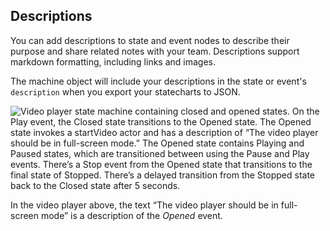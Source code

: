 ## Descriptions

You can add descriptions to state and event nodes to describe their purpose and share related notes with your team. Descriptions support markdown formatting, including links and images.

The machine object will include your descriptions in the state or event's `description` when you export your statecharts to JSON.

![Video player state machine containing closed and opened states. On the Play event, the Closed state transitions to the Opened state. The Opened state invokes a startVideo actor and has a description of “The video player should be in full-screen mode.” The Opened state contains Playing and Paused states, which are transitioned between using the Pause and Play events. There’s a Stop event from the Opened state that transitions to the final state of Stopped. There’s a delayed transition from the Stopped state back to the Closed state after 5 seconds.](video-player-highlighting-delayed-transition-2022-10-07.png)

In the video player above, the text “The video player should be in full-screen mode” is a description of the *Opened* event.